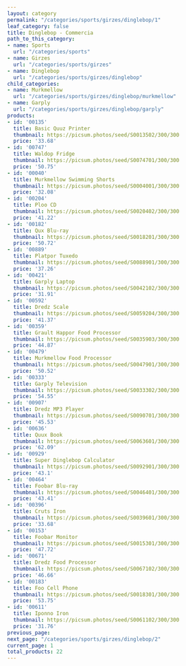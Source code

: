 ```yaml
---
layout: category
permalink: "/categories/sports/girzes/dinglebop/1"
leaf_category: false
title: Dinglebop - Commercia
path_to_this_category:
- name: Sports
  url: "/categories/sports"
- name: Girzes
  url: "/categories/sports/girzes"
- name: Dinglebop
  url: "/categories/sports/girzes/dinglebop"
child_categories:
- name: Murkmellow
  url: "/categories/sports/girzes/dinglebop/murkmellow"
- name: Garply
  url: "/categories/sports/girzes/dinglebop/garply"
products:
- id: '00135'
  title: Basic Quuz Printer
  thumbnail: https://picsum.photos/seed/S0013502/300/300
  price: '33.68'
- id: '00747'
  title: Waldop Fridge
  thumbnail: https://picsum.photos/seed/S0074701/300/300
  price: '50.75'
- id: '00040'
  title: Murkmellow Swimming Shorts
  thumbnail: https://picsum.photos/seed/S0004001/300/300
  price: '32.08'
- id: '00204'
  title: Ploo CD
  thumbnail: https://picsum.photos/seed/S0020402/300/300
  price: '41.22'
- id: '00182'
  title: Qux Blu-ray
  thumbnail: https://picsum.photos/seed/S0018201/300/300
  price: '50.72'
- id: '00889'
  title: Platpor Tuxedo
  thumbnail: https://picsum.photos/seed/S0088901/300/300
  price: '37.26'
- id: '00421'
  title: Garply Laptop
  thumbnail: https://picsum.photos/seed/S0042102/300/300
  price: '31.91'
- id: '00592'
  title: Dredz Scale
  thumbnail: https://picsum.photos/seed/S0059204/300/300
  price: '41.37'
- id: '00359'
  title: Grault Happor Food Processor
  thumbnail: https://picsum.photos/seed/S0035903/300/300
  price: '44.87'
- id: '00479'
  title: Murkmellow Food Processor
  thumbnail: https://picsum.photos/seed/S0047901/300/300
  price: '50.52'
- id: '00333'
  title: Garply Television
  thumbnail: https://picsum.photos/seed/S0033302/300/300
  price: '54.55'
- id: '00907'
  title: Dredz MP3 Player
  thumbnail: https://picsum.photos/seed/S0090701/300/300
  price: '45.53'
- id: '00636'
  title: Quux Book
  thumbnail: https://picsum.photos/seed/S0063601/300/300
  price: '62.09'
- id: '00929'
  title: Super Dinglebop Calculator
  thumbnail: https://picsum.photos/seed/S0092901/300/300
  price: '43.1'
- id: '00464'
  title: Foobar Blu-ray
  thumbnail: https://picsum.photos/seed/S0046401/300/300
  price: '43.41'
- id: '00396'
  title: Cruts Iron
  thumbnail: https://picsum.photos/seed/S0039601/300/300
  price: '33.68'
- id: '00153'
  title: Foobar Monitor
  thumbnail: https://picsum.photos/seed/S0015301/300/300
  price: '47.72'
- id: '00671'
  title: Dredz Food Processor
  thumbnail: https://picsum.photos/seed/S0067102/300/300
  price: '46.66'
- id: '00183'
  title: Foo Cell Phone
  thumbnail: https://picsum.photos/seed/S0018301/300/300
  price: '53.75'
- id: '00611'
  title: Iponno Iron
  thumbnail: https://picsum.photos/seed/S0061102/300/300
  price: '31.76'
previous_page: 
next_page: "/categories/sports/girzes/dinglebop/2"
current_page: 1
total_products: 22
---
```

